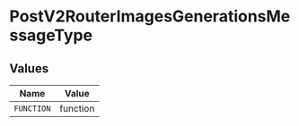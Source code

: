 # PostV2RouterImagesGenerationsMessageType


## Values

| Name       | Value      |
| ---------- | ---------- |
| `FUNCTION` | function   |